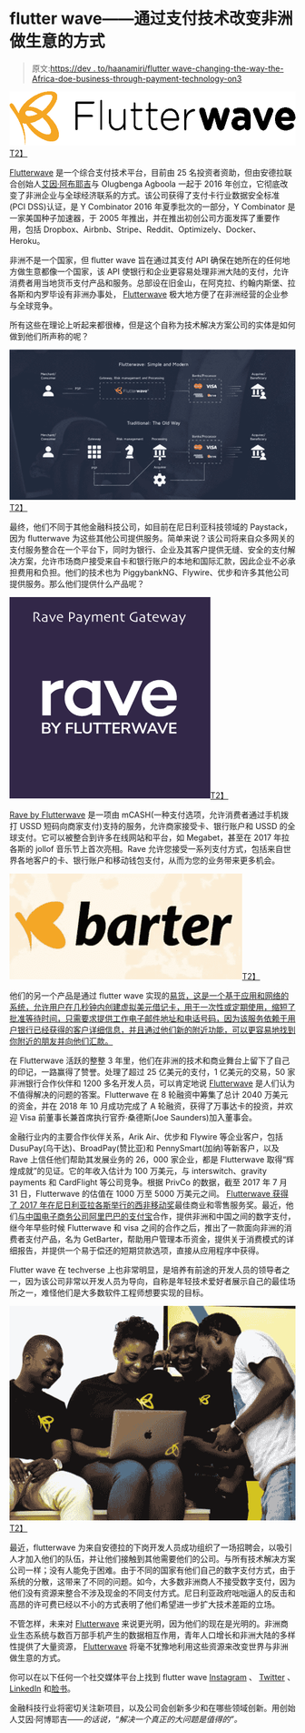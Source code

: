 # flutter wave——通过支付技术改变非洲做生意的方式

> 原文:[https://dev . to/haanamiri/flutter wave-changing-the-way-the-Africa-doe-business-through-payment-technology-on3](https://dev.to/haanamiri/flutterwave-changing-the-way-the-africa-does-business-through-payment-technology-on3)

[![flutterwave logo](img/78ed2c4124112c3a50fbdd04adeded8e.png "flutterwave logo")T2】](https://res.cloudinary.com/practicaldev/image/fetch/s--b9Q4OZS_--/c_limit%2Cf_auto%2Cfl_progressive%2Cq_auto%2Cw_880/https://flutterwave.com/wp-content/uploads/2018/07/FLW-logo.svg)

[Flutterwave](https://flutterwave.com/ng) 是一个综合支付技术平台，目前由 25 名投资者资助，但由安德拉联合创始人[艾因·阿布耶吉](https://ng.linkedin.com/in/eaboyeji)与 Olugbenga Agboola 一起于 2016 年创立，它彻底改变了非洲企业与全球经济联系的方式。该公司获得了支付卡行业数据安全标准(PCI DSS)认证，是 Y Combinator 2016 年夏季批次的一部分，Y Combinator 是一家美国种子加速器，于 2005 年推出，并在推出初创公司方面发挥了重要作用，包括 Dropbox、Airbnb、Stripe、Reddit、Optimizely、Docker、Heroku。

非洲不是一个国家，但 flutter wave 旨在通过其支付 API 确保在她所在的任何地方做生意都像一个国家，该 API 使银行和企业更容易处理非洲大陆的支付，允许消费者用当地货币支付产品和服务。总部设在旧金山，在阿克拉、约翰内斯堡、拉各斯和内罗毕设有非洲办事处， [Flutterwave](https://flutterwave.com/ng) 极大地方便了在非洲经营的企业参与全球竞争。

所有这些在理论上听起来都很棒，但是这个自称为技术解决方案公司的实体是如何做到他们所声称的呢？

[![flutterwaves' infrastucture chart](img/2aaee5fafcd2fc320dfde8ae77ef3f32.png)T2】](https://res.cloudinary.com/practicaldev/image/fetch/s--4x-jIS7r--/c_limit%2Cf_auto%2Cfl_progressive%2Cq_auto%2Cw_880/https://blog.ycombinator.com/wp-content/uploads/2016/11/flutterwave-1024x537.png)

最终，他们不同于其他金融科技公司，如目前在尼日利亚科技领域的 Paystack，因为 flutterwave 为这些其他公司提供服务。简单来说？该公司将来自众多网关的支付服务整合在一个平台下，同时为银行、企业及其客户提供无缝、安全的支付解决方案，允许市场商户接受来自卡和银行账户的本地和国际汇款，因此企业不必承担费用和负担。他们的技术也为 PiggybankNG、Flywire、优步和许多其他公司提供服务。那么他们提供什么产品呢？

[![rave by flutterwave logo](img/2e1aa0c542a16c20a387681732846f2f.png "rave by flutterwave logo")T2】](https://res.cloudinary.com/practicaldev/image/fetch/s--MAjDoAvn--/c_limit%2Cf_auto%2Cfl_progressive%2Cq_auto%2Cw_880/https://meetanshi.com/media/catalog/product/cache/1/image/925f46717e92fbc24a8e2d03b22927e1/m/a/magento-2-rave-payment-gateway-354x.png)

[Rave by Flutterwave](https://flutterwave.com/ng/online-payments-products/rave/) 是一项由 mCASH(一种支付选项，允许消费者通过手机拨打 USSD 短码向商家支付)支持的服务，允许商家接受卡、银行账户和 USSD 的全球支付。它可以被整合到许多在线网站和平台，如 Megabet，甚至在 2017 年拉各斯的 jollof 音乐节上首次亮相。Rave 允许您接受一系列支付方式，包括来自世界各地客户的卡、银行账户和移动钱包支付，从而为您的业务带来更多机会。

[![Barter by flutterwave logo](img/8e2febd5d323e90b8ad1ce1c1112a65b.png "barter by flutterwave logo")T2】](https://res.cloudinary.com/practicaldev/image/fetch/s--2TZ5yXHV--/c_limit%2Cf_auto%2Cfl_progressive%2Cq_auto%2Cw_880/https://static.wixstatic.com/media/77dce3_45c13b3b51154bc1bac3643810d371aa%257Emv2.jpg/v1/fill/w_410%2Ch_186%2Cal_c%2Cq_80%2Cusm_0.66_1.00_0.01/77dce3_45c13b3b51154bc1bac3643810d371aa%257Emv2.jpg)

他们的另一个产品是通过 flutter wave 实现的[易货，这是一个基于应用和网络的系统，允许用户在几秒钟内创建虚拟美元借记卡，用于一次性或定期使用，缩短了批准等待时间，只需要求提供工作电子邮件地址和电话号码，因为该服务依赖于用户银行已经获得的客户详细信息，并且通过他们新的附近功能，可以更容易地找到你附近的朋友并向他们汇款。](https://flutterwave.com/ng/online-payments-products/barter/)

在 Flutterwave 活跃的整整 3 年里，他们在非洲的技术和商业舞台上留下了自己的印记，一路赢得了赞誉。处理了超过 25 亿美元的支付，1 亿美元的交易，50 家非洲银行合作伙伴和 1200 多名开发人员，可以肯定地说 [Flutterwave](https://flutterwave.com/ng) 是人们认为不值得解决的问题的答案。Flutterwave 在 8 轮融资中筹集了总计 2040 万美元的资金，并在 2018 年 10 月成功完成了 A 轮融资，获得了万事达卡的投资，并欢迎 Visa 前董事长兼首席执行官乔·桑德斯(Joe Saunders)加入董事会。

金融行业内的主要合作伙伴关系，Arik Air、优步和 Flywire 等企业客户，包括 DusuPay(乌干达)、BroadPay(赞比亚)和 PennySmart(加纳)等新客户，以及 Rave 上信任他们帮助其发展业务的 26，000 家企业，都是 Flutterwave 取得“辉煌成就”的见证。它的年收入估计为 100 万美元，与 interswitch、gravity payments 和 CardFlight 等公司竞争。根据 PrivCo 的数据，截至 2017 年 7 月 31 日，Flutterwave 的估值在 1000 万至 5000 万美元之间。 [Flutterwave 获得了 2017 年在尼日利亚拉各斯举行的西非移动奖](https://eventschronicles.com/west-africa-mobile-awards-flutterwave-nairabox-others-win-at-2017-edition-photos-events/)最佳商业和零售服务奖。最近，他们[与中国电子商务公司阿里巴巴的支付宝](https://cyberblog.in/facebook/flutterwave-and-alipay-partner-on-payments-between-africa-and-china/)合作，提供非洲和中国之间的数字支付，继今年早些时候 Flutterwave 和 visa 之间的合作之后，推出了一款面向非洲的消费者支付产品，名为 GetBarter，帮助用户管理本币资金，提供关于消费模式的详细报告，并提供一个易于偿还的短期贷款选项，直接从应用程序中获得。

Flutter wave 在 techverse 上也非常明显，是培养有前途的开发人员的领导者之一，因为该公司非常以开发人员为导向，自称是年轻技术爱好者展示自己的最佳场所之一，难怪他们是大多数软件工程师想要实现的目标。

[![two women and a man in flutterwave shirts with another man holding a phone, smiling and staring at a computer](img/183206004b89474cf91515e309fb5c6b.png)T2】](https://res.cloudinary.com/practicaldev/image/fetch/s--bBHjiGXL--/c_limit%2Cf_auto%2Cfl_progressive%2Cq_auto%2Cw_880/https://i0.wp.com/cyberblog.in/wp-content/uploads/2019/07/Flutterwave-and-Alipay-partner-on-payments-between-Africa-and-China.jpg%3Fw%3D750%26ssl%3D1)

最近，flutterwave 为来自安德拉的下岗开发人员成功组织了一场招聘会，以吸引人才加入他们的队伍，并让他们接触到其他需要他们的公司。与所有技术解决方案公司一样；没有人能免于困难。由于不同的国家有他们自己的数字支付方式，由于系统的分散，这带来了不同的问题。如今，大多数非洲商人不接受数字支付，因为他们没有资源来整合不涉及现金的不同支付方式。尼日利亚政府咄咄逼人的反击和高昂的许可费已经以不小的方式表明了他们希望进一步扩大技术差距的立场。

不管怎样，未来对 [Flutterwave](https://flutterwave.com/ng) 来说更光明，因为他们的现在是光明的。非洲商业生态系统与数百万部手机产生的数据相互作用，青年人口增长和非洲大陆的多样性提供了大量资源， [Flutterwave](https://flutterwave.com/ng) 将毫不犹豫地利用这些资源来改变世界与非洲做生意的方式。

你可以在以下任何一个社交媒体平台上找到 flutter wave [Instagram](https://www.instagram.com/theflutterwave) 、 [Twitter](https://twitter.com/flutterwave?lang=en) 、 [LinkedIn](https://www.linkedin.com/company/flutterwave) 和[脸书](https://www.facebook.com/theFlutterwave/)。

金融科技行业将密切关注新项目，以及公司会创新多少和在哪些领域创新。用创始人艾因·阿博耶吉——*的话说，“解决一个真正的大问题是值得的”。*
